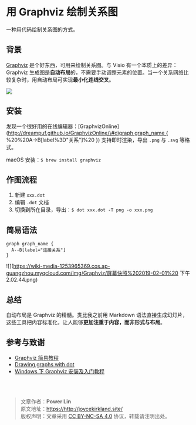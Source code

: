 # 用 Graphviz 绘制关系图

一种用代码绘制关系图的方式。

## 背景

[Graphviz](http://www.graphviz.org/) 是个好东西，可用来绘制关系图。与 Visio 有一个本质上的差异： Graphviz 生成图是**自动布局**的，不需要手动调整元素的位置。当一个关系网络比较复杂时，用自动布局可实现**最小化连线交叉**。

![](https://wiki-media-1253965369.cos.ap-guangzhou.myqcloud.com/img/Graphviz/Graphviz.png)

## 安装

发现一个很好用的在线编辑器：\[GraphvizOnline\]\([http://dreampuf.github.io/GraphvizOnline/\#digraph graph_name { ](http://dreampuf.github.io/GraphvizOnline/#digraph%20graph_name%20{%20) %20%20A-&gt;B\[label%3D"关系"\]%20 }\) 支持即时渲染，导出 `.png` 与 `.svg` 等格式。

macOS 安装：`$ brew install graphviz`

## 作图流程

1. 新建 `xxx.dot`
2. 编辑 `.dot` 文档
3. 切换到所在目录，导出：`$ dot xxx.dot -T png -o xxx.png`

## 简易语法

```
graph graph_name {
  A--B[label="连接关系"]
}
```

![](https://wiki-media-1253965369.cos.ap-guangzhou.myqcloud.com/img/Graphviz/屏幕快照%202019-02-01%20 下午 2.02.44.png)

## 总结

自动布局是 Graphviz 的精髓。类比我之前用 Markdown 语法直接生成幻灯片，这些工具把内容标准化，让人能够**更加注重于内容，而非形式与布局**。

## 参考与致谢

- [Graphviz 简易教程](https://blog.zengrong.net/post/2294.html)
- [Drawing graphs with dot](http://www.graphviz.org/pdf/dotguide.pdf)
- [Windows 下 Graphviz 安装及入门教程](https://blog.csdn.net/lanchunhui/article/details/49472949)

<br />

<br />

> 文章作者：**Power Lin**  
> 原文地址：<https://http://joycekirkland.site/>  
> 版权声明：文章采用 [CC BY-NC-SA 4.0](https://creativecommons.org/licenses/by/4.0/deed.zh) 协议，转载请注明出处。
